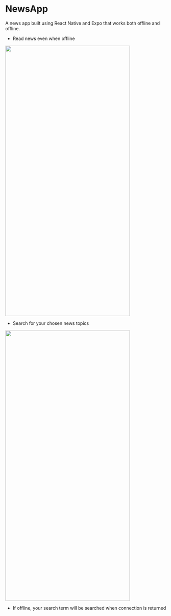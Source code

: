 # NewsApp

A news app built using React Native and Expo that works both offline and offline.

- Read news even when offline
<img src="https://i.imgur.com/6klIbvB.png" data-canonical-src="https://i.imgur.com/6klIbvB.png" width="390" height="844" />

- Search for your chosen news topics
<img src="https://i.imgur.com/WtFJpPc.png" data-canonical-src="https://i.imgur.com/WtFJpPc.png" width="390" height="844" />

- If offline, your search term will be searched when connection is returned

